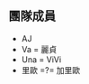 <h2>團隊成員</h2>
<ul>
  <li>AJ</li>
  <li>Va = 麗貞</li>
  <li>Una = ViVi</li>
  <li>里歐 =?= 加里歐 </li> 
</ul>
